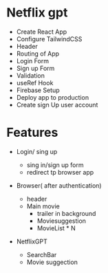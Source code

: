 # Netflix gpt

- Create React App
- Configure TailwindCSS
- Header
- Routing of App
- Login Form
- Sign up Form
- Validation
- useRef Hook
- Firebase Setup
- Deploy app to production
- Create sign Up user account

# Features
- Login/ sing up
    - sing in/sign up form
    - redirect tp browser app
- Browser( after authentication)
    - header
    - Main movie
        - trailer in background
        - Moviesuggestion
        - MovieList * N 

- NetflixGPT
    - SearchBar
    - Movie suggection
